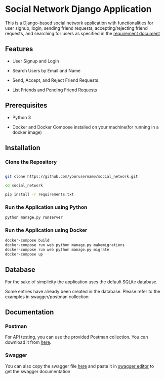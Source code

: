 
# Social Network Django Application

This is a Django-based social network application with functionalities for user signup, login, sending friend requests, accepting/rejecting friend requests, and searching for users as specified in the [requirement document](https://drive.google.com/file/d/1zjNqjpcvJG843RnJk9Y_CqPLb5tVBuL1/view)

## Features
  
- User Signup and Login

- Search Users by Email and Name

- Send, Accept, and Reject Friend Requests

- List Friends and Pending Friend Requests

## Prerequisites

- Python 3

- Docker and Docker Compose installed on your machine(for running in a docker image)

  

## Installation

  

### Clone the Repository

```sh

git clone https://github.com/yourusername/social_network.git

cd social_network

pip install -r requirements.txt

```

### Run the Application using Python
```sh
python manage.py runserver
```

### Run the Application using Docker

```sh
docker-compose build
docker-compose run web python manage.py makemigrations
docker-compose run web python manage.py migrate
docker-compose up
```

## Database
For the  sake of simplicity the application uses the default SQLite database.

Some entries have already been created in the database. Please refer to the examples in swagger/postman collection


## Documentation
### Postman
For API testing, you can use the provided Postman collection. You can download it from [here](./documentation/postman_collection.json).

### Swagger
You can also copy the swagger file [here](./documentation/swagger.yaml) and paste it in [swagger editor](https://editor.swagger.io/ ) to get the swagger documentation


